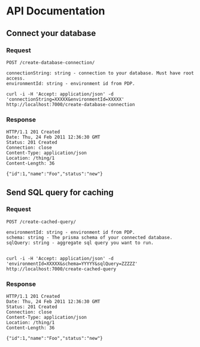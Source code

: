 # API Documentation

## Connect your database

### Request

`POST /create-database-connection/`

    connectionString: string - connection to your database. Must have root access.
    environmentId: string - environment id from PDP.

    curl -i -H 'Accept: application/json' -d 'connectionString=XXXXX&environmentId=XXXXX' http://localhost:7000/create-database-connection

### Response

    HTTP/1.1 201 Created
    Date: Thu, 24 Feb 2011 12:36:30 GMT
    Status: 201 Created
    Connection: close
    Content-Type: application/json
    Location: /thing/1
    Content-Length: 36

    {"id":1,"name":"Foo","status":"new"}

## Send SQL query for caching

### Request

`POST /create-cached-query/`

    environmentId: string - environment id from PDP.
    schema: string - The prisma schema of your connected database.
    sqlQuery: string - aggregate sql query you want to run.


    curl -i -H 'Accept: application/json' -d 'environmentId=XXXXX&schema=YYYYY&sqlQuery=ZZZZZ' http://localhost:7000/create-cached-query

### Response

    HTTP/1.1 201 Created
    Date: Thu, 24 Feb 2011 12:36:30 GMT
    Status: 201 Created
    Connection: close
    Content-Type: application/json
    Location: /thing/1
    Content-Length: 36

    {"id":1,"name":"Foo","status":"new"}
